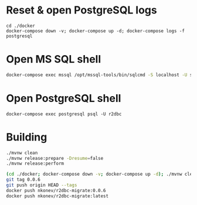 # Reset & open PostgreSQL logs
```
cd ./docker
docker-compose down -v; docker-compose up -d; docker-compose logs -f postgresql
```

# Open MS SQL shell
```bash
docker-compose exec mssql /opt/mssql-tools/bin/sqlcmd -S localhost -U sa -P 'yourStrong(!)Password'
```

# Open PostgreSQL shell
```
docker-compose exec postgresql psql -U r2dbc
```

# Building
```bash
./mvnw clean
./mvnw release:prepare -Dresume=false
./mvnw release:perform

(cd ./docker; docker-compose down -v; docker-compose up -d); ./mvnw clean package && (cd ./r2dbc-migrate-standalone; docker build . --tag nkonev/r2dbc-migrate:latest --tag nkonev/r2dbc-migrate:0.0.6)
git tag 0.0.6
git push origin HEAD --tags
docker push nkonev/r2dbc-migrate:0.0.6
docker push nkonev/r2dbc-migrate:latest
```
